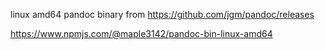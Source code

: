 linux amd64 pandoc binary from https://github.com/jgm/pandoc/releases

https://www.npmjs.com/@maple3142/pandoc-bin-linux-amd64
